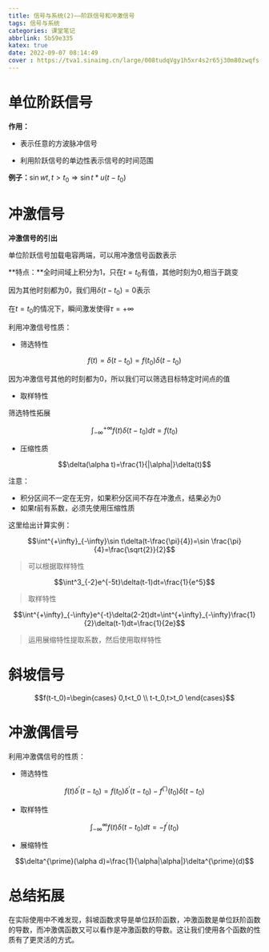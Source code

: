 ```yaml
---
title: 信号与系统(2)——阶跃信号和冲激信号
tags: 信号与系统
categories: 课堂笔记
abbrlink: 5b59e335
katex: true
date: 2022-09-07 08:14:49
cover : https://tva1.sinaimg.cn/large/008tudqVgy1h5xr4s2r65j30m80zwqfs.jpg
---
```


# 单位阶跃信号

**作用：**

- 表示任意的方波脉冲信号

- 利用阶跃信号的单边性表示信号的时间范围

**例子：**$\sin wt,t>t_0\Longrightarrow\sin t*u(t-t_0)$

# 冲激信号

**冲激信号的引出**

单位阶跃信号加载电容两端，可以用冲激信号函数表示

**特点：**全时间域上积分为1，只在$t=t_0$有值，其他时刻为0,相当于跳变

因为其他时刻都为0，我们用$\delta(t-t_0)=0$表示

在$t=t_0$的情况下，瞬间激发使得$\tau=+\infty$

利用冲激信号性质：

- 筛选特性

$$f(t)=\delta(t-t_0)=f(t_0)\delta(t-t_0)$$

因为冲激信号其他的时刻都为0，所以我们可以筛选目标特定时间点的值

- 取样特性

筛选特性拓展

$$\int^{+\infty}_{-\infty}f(t)\delta(t-t_0)dt=f(t_0)$$

- 压缩性质

$$\delta(\alpha t)=\frac{1}{|\alpha|}\delta(t)$$

注意：

- 积分区间不一定在无穷，如果积分区间不存在冲激点，结果必为0
- 如果$t$前有系数，必须先使用压缩性质

这里给出计算实例：

$$\int^{+\infty}_{-\infty}\sin t\delta(t-\frac{\pi}{4})=\sin \frac{\pi}{4}=\frac{\sqrt{2}}{2}$$

> 可以根据取样特性

$$\int^3_{-2}e^{-5t}\delta(t-1)dt=\frac{1}{e^5}$$

> 取样特性

$$\int^{+\infty}_{-\infty}e^{-t}\delta(2-2t)dt=\int^{+\infty}_{-\infty}\frac{1}{2}\delta(t-1)dt=\frac{1}{2e}$$

> 运用展缩特性提取系数，然后使用取样特性

# 斜坡信号

$$f(t-t_0)=\begin{cases}
    0,t<t_0 \\
    t-t_0,t>t_0
\end{cases}$$

# 冲激偶信号

利用冲激偶信号的性质：

- 筛选特性

$$f(t)\delta^{\prime}(t-t_0)=f(t_0)\delta^{\prime}(t-t_0)-f^(\prime)(t_0)\delta(t-t_0)$$

- 取样特性

$$\int^{\infty}_{-\infty}f(t)\delta(t-t_0)dt=-f^{\prime}(t_0)$$

- 展缩特性

$$\delta^{\prime}(\alpha d)=\frac{1}{\alpha|\alpha|}\delta^{\prime}(d)$$

# 总结拓展

在实际使用中不难发现，斜坡函数求导是单位跃阶函数，冲激函数是单位跃阶函数的导数，而冲激偶函数又可以看作是冲激函数的导数。这让我们使用各个函数的性质有了更灵活的方式。